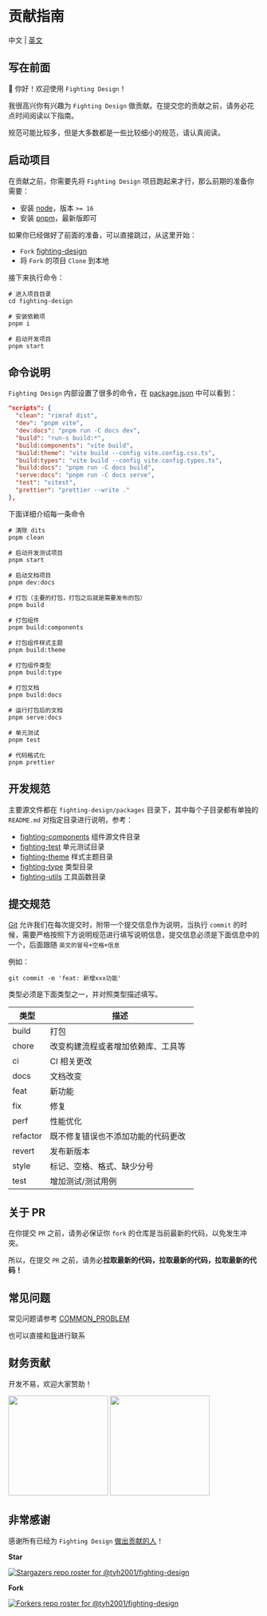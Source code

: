 # 贡献指南

中文 | [英文](https://github.com/Tyh2001/fighting-design/blob/master/CONTRIBUTING.en-US.md)

## 写在前面

👋 你好！欢迎使用 `Fighting Design`！

我很高兴你有兴趣为 `Fighting Design` 做贡献。在提交您的贡献之前，请务必花点时间阅读以下指南。

规范可能比较多，但是大多数都是一些比较细小的规范，请认真阅读。

## 启动项目

在贡献之前，你需要先将 `Fighting Design` 项目跑起来才行，那么前期的准备你需要：

- 安装 [node](http://nodejs.cn)，版本 `>= 16`
- 安装 [pnpm](https://pnpm.io/zh/)，最新版即可

如果你已经做好了前面的准备，可以直接跳过，从这里开始：

- `Fork` [fighting-design](https://github.com/tyh2001/fighting-design)
- 将 `Fork` 的项目 `Clone` 到本地

接下来执行命令：

```shell
# 进入项目目录
cd fighting-design

# 安装依赖项
pnpm i

# 启动开发项目
pnpm start
```

## 命令说明

`Fighting Design` 内部设置了很多的命令，在 [package.json](https://github.com/Tyh2001/tyh-ui/blob/master/package.json) 中可以看到：

```json
"scripts": {
  "clean": "rimraf dist",
  "dev": "pnpm vite",
  "dev:docs": "pnpm run -C docs dev",
  "build": "run-s build:*",
  "build:components": "vite build",
  "build:theme": "vite build --config vite.config.css.ts",
  "build:types": "vite build --config vite.config.types.ts",
  "build:docs": "pnpm run -C docs build",
  "serve:docs": "pnpm run -C docs serve",
  "test": "vitest",
  "prettier": "prettier --write ."
},
```

下面详细介绍每一条命令

```shell
# 清除 dits
pnpm clean

# 启动开发测试项目
pnpm start

# 启动文档项目
pnpm dev:docs

# 打包（主要的打包，打包之后就是需要发布的包）
pnpm build

# 打包组件
pnpm build:components

# 打包组件样式主题
pnpm build:theme

# 打包组件类型
pnpm build:type

# 打包文档
pnpm build:docs

# 运行打包后的文档
pnpm serve:docs

# 单元测试
pnpm test

# 代码格式化
pnpm prettier
```

## 开发规范

主要源文件都在 `fighting-design/packages` 目录下，其中每个子目录都有单独的 `README.md` 对指定目录进行说明，参考：

- [fighting-components](https://github.com/Tyh2001/fighting-design/blob/master/packages/fighting-components/README.md) 组件源文件目录
- [fighting-test](https://github.com/Tyh2001/fighting-design/blob/master/packages/fighting-test/README.md) 单元测试目录
- [fighting-theme](https://github.com/Tyh2001/fighting-design/blob/master/packages/fighting-theme/README.md) 样式主题目录
- [fighting-type](https://github.com/Tyh2001/fighting-design/blob/master/packages/fighting-type/README.md) 类型目录
- [fighting-utils](https://github.com/Tyh2001/fighting-design/blob/master/packages/fighting-utils/README.md) 工具函数目录

## 提交规范

[Git](https://git-scm.com) 允许我们在每次提交时，附带一个提交信息作为说明，当执行 `commit` 的时候，需要严格按照下方说明规范进行填写说明信息，提交信息必须是下面信息中的一个，后面跟随 `英文的冒号+空格+信息`

例如：

```shell
git commit -m 'feat: 新增xxx功能'
```

类型必须是下面类型之一，并对照类型描述填写。

| 类型     | 描述                                 |
| -------- | ------------------------------------ |
| build    | 打包                                 |
| chore    | 改变构建流程或者增加依赖库、工具等   |
| ci       | CI 相关更改                          |
| docs     | 文档改变                             |
| feat     | 新功能                               |
| fix      | 修复                                 |
| perf     | 性能优化                             |
| refactor | 既不修复错误也不添加功能的代码更改   |
| revert   | 发布新版本                           |
| style    | 标记、空格、格式、缺少分号           |
| test     | 增加测试/测试用例                    |

## 关于 PR

在你提交 `PR` 之前，请务必保证你 `fork` 的仓库是当前最新的代码，以免发生冲突。

所以，在提交 `PR` 之前，请务必**拉取最新的代码，拉取最新的代码，拉取最新的代码！**

## 常见问题

常见问题请参考 [COMMON_PROBLEM](https://github.com/Tyh2001/fighting-design/blob/master/.github/COMMON_PROBLEM.md)

也可以直接和[我](https://github.com/Tyh2001/Tyh2001)进行联系

## 财务贡献

开发不易，欢迎大家赞助！

<img width="200px" src="https://tianyuhao.cn/images/tyh-ui/weixin.jpg" />
<img width="200px" src="https://tianyuhao.cn/images/tyh-ui/zhifubao.jpg" />

## 非常感谢

感谢所有已经为 `Fighting Design` [做出贡献的人](https://github.com/tyh2001/fighting-design/graphs/contributors)！

**Star**

[![Stargazers repo roster for @tyh2001/fighting-design](https://reporoster.com/stars/tyh2001/fighting-design)](https://github.com/tyh2001/fighting-design/stargazers)

**Fork**

[![Forkers repo roster for @tyh2001/fighting-design](https://reporoster.com/forks/tyh2001/fighting-design)](https://github.com/tyh2001/fighting-design/network/members)
